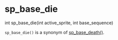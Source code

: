 # sp_base_die

<Prototype>int sp_base_die(int active_sprite, int base_sequence)</Prototype>

`sp_base_die()` is a synonym of [sp_base_death()](./sp-base-death.md).
